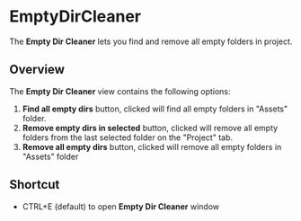 # EmptyDirCleaner

The **Empty Dir Cleaner** lets you find and remove all empty folders in project.

## Overview

The **Empty Dir Cleaner** view contains the following options:

1. **Find all empty dirs** button, clicked will find all empty folders in "Assets" folder.
1. **Remove empty dirs in selected** button, clicked will remove all empty folders from the last selected folder on the "Project" tab.
1. **Remove all empty dirs** button, clicked will remove all empty folders in "Assets" folder 

## Shortcut
- CTRL+E (default) to open **Empty Dir Cleaner** window
